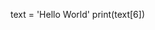 <!-- Each string character can be referenced by a numerical index. The index count starts at zero. So the first character of a string has an index of 0. For example, in the string 'Hello World', 'H' is at index 0, 'e' is at index 1, and so on.

Each character of a string can be accessed by using bracket notation. You need to write the variable name followed by square brackets and add the index of the character between the brackets:

Example Code
text = 'Hello World'
r = text[8]
Now, instead of printing text, print just the character at index 6. -->

text = 'Hello World'
print(text[6])